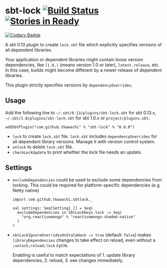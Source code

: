 # sbt-lock [![Build Status](https://secure.travis-ci.org/tkawachi/sbt-lock.png?branch=master)](http://travis-ci.org/tkawachi/sbt-lock) [![Stories in Ready](https://badge.waffle.io/tkawachi/sbt-lock.png?label=ready&title=Ready)](https://waffle.io/tkawachi/sbt-lock)
[![Codacy Badge](https://www.codacy.com/project/badge/6f20cdcdf27d4e8a9cbbe47385382c44)](https://www.codacy.com/app/tkawachi/sbt-lock)

A sbt 0.13 plugin to create `lock.sbt` file which explicitly specifies
versions of all dependent libraries.

Your application or dependent libraries might contain loose version
dependencies, like `[1.0,)` (means version 1.0 or later),
`latest.release`, etc.
In this case, builds might become different by a newer release of
dependent libraries.

This plugin strictly specifies versions by `dependencyOverrides`.

## Usage

Add the following line to `~/.sbt/0.13/plugins/sbt-lock.sbt` for sbt 0.13.x,
`~/.sbt/1.0/plugins/sbt-lock.sbt` for sbt 1.0.x or `project/plugins.sbt`.

```
addSbtPlugin("com.github.tkawachi" % "sbt-lock" % "0.6.0")
```

* `lock` to create `lock.sbt` file.
  `lock.sbt` includes `dependencyOverrides` for all dependent library versions.
  Manage it with version control system.
* `unlock` to delete `lock.sbt` file.
* `checkLockUpdate` to print whether the lock file needs an update.

## Settings

* `excludeDependencies` could be used to exclude some dependencies from locking. This could be required for platform-specific dependencies (e.g. Netty native)

    ```
    import com.github.tkawachi.sbtlock._
    
    val settings: Seq[Setting[_]] = Seq(
      excludeDependencies in SbtLockKeys.lock := Seq(
        "org.reactivemongo" % "reactivemongo-shaded-native"
      )
    )
    ```

* `sbtLockIgnoreOverridesOnStaleHash := true` (default: `false`) makes `libraryDependencies` 
    changes to take effect on reload, even without a `;unlock;reload;lock` cycle.
    
    Enabling is useful to match expectations of 1. update library dependencies, 2. reload, 3. see changes immediately.
